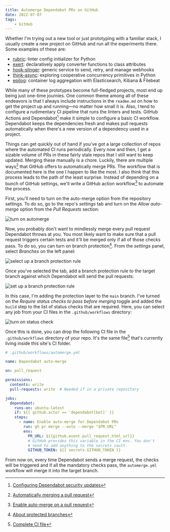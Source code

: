 ```yaml
---
title: Automerge Dependabot PRs on GitHub
date: 2022-07-07
tags:
    - GitHub
---
```


Whether I'm trying out a new tool or just prototyping with a familiar stack, I usually
create a new project on GitHub and run all the experiments there. Some examples of these
are:

-   [rubric]: linter config initializer for Python
-   [exert]: declaratively apply converter functions to class attributes
-   [hook-slinger]: generic service to send, retry, and manage webhooks
-   [think-async]: exploring cooperative concurrency primitives in Python
-   [epilog]: container log aggregation with Elasticsearch, Kibana & Filebeat

While many of these prototypes become full-fledged projects, most end up being just one-time
journies. One common theme among all of these endeavors is that I always include
instructions in the `readme.md` on how to get the project up and running—no matter how small
it is. Also, I tend to configure a rudimentary CI pipeline that runs the linters and tests.
GitHub Actions and Dependabot[^1] make it simple to configure a basic CI workflow.
Dependabot keeps the dependencies fresh and makes pull requests automatically when there's a
new version of a dependency used in a project.

Things can get quickly out of hand if you've got a large collection of repos where the
automated CI runs periodically. Every now and then, I get a sizable volume of PRs in these
fairly stale repos that I still want to keep updated. Merging these manually is a chore.
Luckily, there are multiple ways[^2] that GitHub offers to automatically merge PRs. The
workflow that is documented here is the one I happen to like the most. I also think that
this process leads to the path of the least surprise. Instead of depending on a bunch of
GitHub settings, we'll write a GitHub action workflow[^3] to automate the process.

First, you'll need to turn on the auto-merge option from the repository settings. To do so,
go to the repo's _settings_ tab and turn on the _Allow auto-merge_ option from the _Pull
Requests_ section:

![turn on automerge][image_1]

Now, you probably don't want to mindlessly merge every pull request Dependabot throws at
you. You most likely want to make sure that a pull request triggers certain tests and it'll
be merged only if all of those checks pass. To do so, you can turn on branch protection[^4].
From the _settings_ panel, select _Branches_ on the left panel:

![select up a branch protection rule][image_2]

Once you've selected the tab, add a branch protection rule to the target branch against
which Dependabot will send the pull requests:

![set up a branch protection rule][image_3]

In this case, I'm adding the protection layer to the `main` branch. I've turned on the
_Require status checks to pass before merging_ toggle and added the `build` step to the list
of status checks that are required. Here, you can select any job from your CI files in the
`.github/workflows` directory:

![turn on status check][image_4]

Once this is done, you can drop the following CI file in the `.github/workflows` directory
of your repo. It's the same file[^5] that's currently living inside this site's CI folder.

```yml
# .github/workflows/automerge.yml

name: Dependabot auto-merge

on: pull_request

permissions:
  contents: write
  pull-requests: write  # Needed if in a private repository

jobs:
  dependabot:
    runs-on: ubuntu-latest
    if: ${{ github.actor == 'dependabot[bot]' }}
    steps:
      - name: Enable auto-merge for Dependabot PRs
        run: gh pr merge --auto --merge "$PR_URL"
        env:
          PR_URL: ${{github.event.pull_request.html_url}}
          # GitHub provides this variable in the CI env. You don't
          # need to add anything to the secrets vault.
          GITHUB_TOKEN: ${{ secrets.GITHUB_TOKEN }}
```

From now on, every time Dependabot sends a merge request, the checks will be triggered and
if all the mandatory checks pass, the `automerge.yml` workflow will merge it into the target
branch.

[^1]:
    [Configuring Dependabot security updates](https://docs.github.com/en/code-security/dependabot/dependabot-security-updates/configuring-dependabot-security-updates)

[^2]:
    [Automatically merging a pull request](https://docs.github.com/en/pull-requests/collaborating-with-pull-requests/incorporating-changes-from-a-pull-request/automatically-merging-a-pull-request)

[^3]:
    [Enable auto-merge on a pull request](https://docs.github.com/en/code-security/dependabot/working-with-dependabot/automating-dependabot-with-github-actions#enable-auto-merge-on-a-pull-request)

[^4]:
    [About protected branches](https://docs.github.com/en/repositories/configuring-branches-and-merges-in-your-repository/defining-the-mergeability-of-pull-requests/about-protected-branches)

[^5]:
    [Complete CI file](https://github.com/rednafi/reflections/blob/master/.github/workflows/automerge.yml)

[rubric]: https://github.com/rednafi/rubric
[exert]: https://github.com/rednafi/exert
[hook-slinger]: https://github.com/rednafi/hook-slinger
[think-async]: https://github.com/rednafi/think-async
[epilog]: https://github.com/rednafi/epilog
[image_1]:
    https://blob.rednafi.com/static/images/automerge_dependabot_prs_on_github/img_1.png
[image_2]:
    https://blob.rednafi.com/static/images/automerge_dependabot_prs_on_github/img_2.png
[image_3]:
    https://blob.rednafi.com/static/images/automerge_dependabot_prs_on_github/img_3.png
[image_4]:
    https://blob.rednafi.com/static/images/automerge_dependabot_prs_on_github/img_4.png
